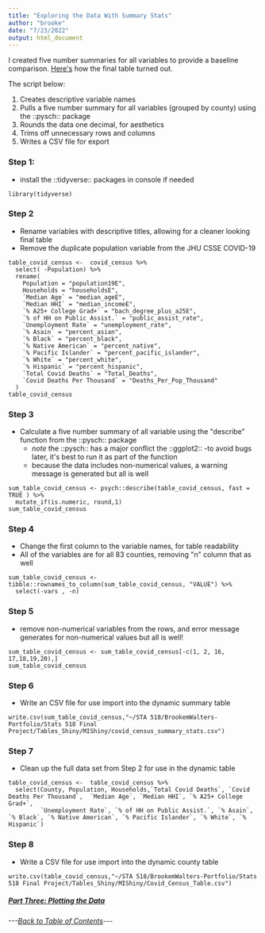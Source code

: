```yaml
---
title: "Exploring the Data With Summary Stats"
author: "brooke"
date: "7/23/2022"
output: html_document
---
```



I created five number summaries for all variables to provide a baseline comparison. 
[Here's](https://073308-brooke.shinyapps.io/MIShiny/) how the final table turned out. 


The script below:

1) Creates descriptive variable names
2) Pulls a five number summary for all variables (grouped by county) using the ::pysch:: package
3) Rounds the data one decimal, for aesthetics
4) Trims off unnecessary rows and columns
5) Writes a CSV file for export



### Step 1: 
- install the ::tidyverse:: packages in console if needed

```{r load tidyverse}
library(tidyverse)
```


### Step 2
- Rename variables with descriptive titles, allowing for a cleaner looking final table
- Remove the duplicate population variable from the JHU CSSE COVID-19


```{r rename variables}
table_covid_census <-  covid_census %>% 
  select( -Population) %>% 
  rename( 
    Population = "population19E",
    Households = "householdsE",
    `Median Age` = "median_ageE",
    `Median HHI` = "median_incomeE",
    `% A25+ College Grad+` = "bach_degree_plus_a25E",
    `% of HH on Public Assist.` = "public_assist_rate",
    `Unemployment Rate` = "unemployment_rate",
    `% Asain` = "percent_asian",
    `% Black` = "percent_black",    
    `% Native American` = "percent_native", 
    `% Pacific Islander` = "percent_pacific_islander",
    `% White` = "percent_white",            
    `% Hispanic` = "percent_hispanic",
    `Total Covid Deaths` = "Total_Deaths",
    `Covid Deaths Per Thousand` = "Deaths_Per_Pop_Thousand"
  )
table_covid_census
```



### Step 3
- Calculate a five number summary of all variable using the "describe" function from the ::pysch:: package
  - *note* the ::pysch:: has a major conflict the ::ggplot2:: -to avoid bugs later, it's best to run it as part of the function
  - because the data includes non-numerical values, a warning message is generated but all is well

```{r five number sum it all}
sum_table_covid_census <- psych::describe(table_covid_census, fast = TRUE ) %>% 
  mutate_if(is.numeric, round,1)
sum_table_covid_census
```


### Step 4
- Change the first column to the variable names, for table readability 
- All of the variables are for all 83 counties, removing "n" column that as well

```{r prepare data to be vizualized in a table}
sum_table_covid_census <- tibble::rownames_to_column(sum_table_covid_census, "VALUE") %>%
  select(-vars , -n)
```


### Step 5
- remove non-numerical variables from the rows, and error message generates for non-numerical values but all is well!

```{r remove the nonsense rows}
sum_table_covid_census <- sum_table_covid_census[-c(1, 2, 16, 17,18,19,20),]
sum_table_covid_census
```


### Step 6
- Write an CSV file for use import into the dynamic summary table

```{r write csv sum stat file}
write.csv(sum_table_covid_census,"~/STA 518/BrookemWalters-Portfolio/Stats 518 Final Project/Tables_Shiny/MIShiny/covid_census_summary_stats.csv")
```
 


### Step 7 
 - Clean up the full data set from Step 2 for use in the dynamic table


```{r table_covid_census}
table_covid_census <-  table_covid_census %>% 
  select(County, Population, Households,`Total Covid Deaths`, `Covid Deaths Per Thousand`,  `Median Age`, `Median HHI`, `% A25+ College Grad+`,
         `Unemployment Rate`, `% of HH on Public Assist.`, `% Asain`, `% Black`, `% Native American`, `% Pacific Islander`, `% White`, `% Hispanic`)
```

 
### Step  8 
- Write a CSV file for use import into the dynamic county table 

```{r write the csv full table file}
write.csv(table_covid_census,"~/STA 518/BrookemWalters-Portfolio/Stats 518 Final Project/Tables_Shiny/MIShiny/Covid_Census_Table.csv")
```

##### [Part Three: Plotting the Data]()


###### ---[Back to Table of Contents](https://github.com/BrookemWalters/BrookemWalters-Portfolio#table-of-contents-brooke-walters-portfolio)---




